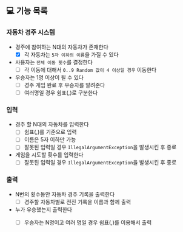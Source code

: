 ## 💻 기능 목록

### 자동차 경주 시스템

- 경주에 참여하는 N대의 자동차가 존재한다
    - [X] 각 자동차는 `5자 이하의 이름`을 가질 수 있다
- 사용자는 `전체 이동 횟수`를 결정한다
    - [ ] 각 이동에 대해서 `0..9 Random 값이 4 이상일 경우` 이동한다
- 우승자는 1명 이상이 될 수 있다
    - [ ] 경주 게임 완료 후 우승자를 알려준다
    - [ ] 여러명일 경우 쉼표(,)로 구분한다

### 입력

- 경주 할 N대의 자동차를 입력한다
    - [ ] 쉼표(,)를 기준으로 입력
    - [ ] 이름은 5자 이하만 가능
    - [ ] 잘못된 입력일 경우 `IllegalArgumentException`을 발생시킨 후 종료
- 게임을 시도할 횟수를 입력한다
    - [ ] 잘못된 입력일 경우 `IllegalArgumentException`을 발생시킨 후 종료

### 출력

- N번의 횟수동안 자동차 경주 기록을 출력한다
    - [ ] 경주할 자동차별로 전진 기록을 이름과 함께 출력
- 누가 우승했는지 출력한다
    - [ ] 우승자는 N명이고 여러 명일 경우 쉼표(,)를 이용해서 출력


